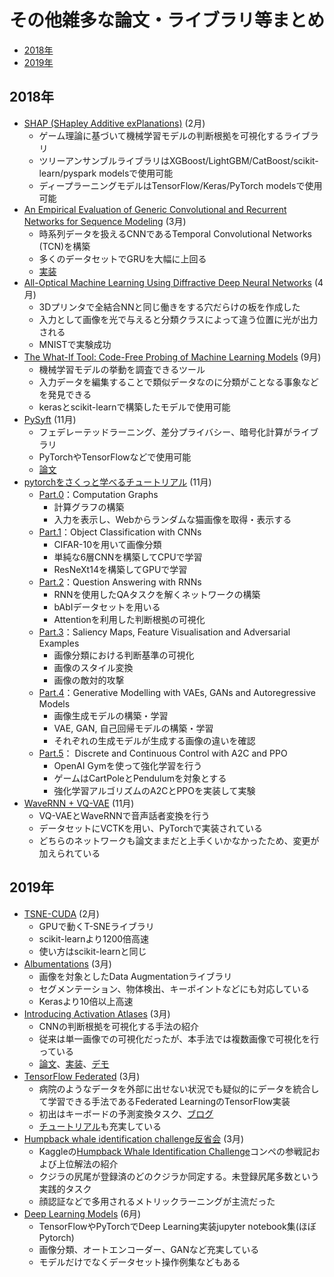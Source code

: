 # その他雑多な論文・ライブラリ等まとめ

- [2018年](#2018年)
- [2019年](#2019年)

## 2018年

- [SHAP (SHapley Additive exPlanations)](https://github.com/slundberg/shap) (2月)
  - ゲーム理論に基づいて機械学習モデルの判断根拠を可視化するライブラリ
  - ツリーアンサンブルライブラリはXGBoost/LightGBM/CatBoost/scikit-learn/pyspark modelsで使用可能
  - ディープラーニングモデルはTensorFlow/Keras/PyTorch modelsで使用可能
- [An Empirical Evaluation of Generic Convolutional and Recurrent Networks for Sequence Modeling](https://arxiv.org/abs/1803.01271) (3月)
  - 時系列データを扱えるCNNであるTemporal Convolutional Networks (TCN)を構築
  - 多くのデータセットでGRUを大幅に上回る
  - [実装](https://github.com/locuslab/TCN)
- [All-Optical Machine Learning Using Diffractive Deep Neural Networks](https://arxiv.org/abs/1804.08711) (4月)
  - 3Dプリンタで全結合NNと同じ働きをする穴だらけの板を作成した
  - 入力として画像を光で与えると分類クラスによって違う位置に光が出力される
  - MNISTで実験成功
- [The What-If Tool: Code-Free Probing of Machine Learning Models](https://ai.googleblog.com/2018/09/the-what-if-tool-code-free-probing-of.html) (9月)
  - 機械学習モデルの挙動を調査できるツール
  - 入力データを編集することで類似データなのに分類がことなる事象などを発見できる
  - kerasとscikit-learnで構築したモデルで使用可能
- [PySyft](https://github.com/OpenMined/PySyft) (11月)
  - フェデレーテッドラーニング、差分プライバシー、暗号化計算がライブラリ
  - PyTorchやTensorFlowなどで使用可能
  - [論文](https://arxiv.org/abs/1811.04017)
- [pytorchをさくっと学べるチュートリアル](https://github.com/pukkapies/dl-imperial-maths/tree/master/pytorch-tutorial) (11月)
  - [Part.0](https://github.com/pukkapies/dl-imperial-maths/blob/master/pytorch-tutorial/0.%20Computation%20Graphs.ipynb)：Computation Graphs
    - 計算グラフの構築
    - 入力を表示し、Webからランダムな猫画像を取得・表示する
  - [Part.1](https://github.com/pukkapies/dl-imperial-maths/blob/master/pytorch-tutorial/1.%20Object%20Classification%20with%20CNNs.ipynb)：Object Classification with CNNs
    - CIFAR-10を用いて画像分類
    - 単純な6層CNNを構築してCPUで学習
    - ResNeXt14を構築してGPUで学習
  - [Part.2](https://github.com/pukkapies/dl-imperial-maths/blob/master/pytorch-tutorial/2.%20Question%20Answering%20with%20RNNs.ipynb)：Question Answering with RNNs
    - RNNを使用したQAタスクを解くネットワークの構築
    - bAbIデータセットを用いる
    - Attentionを利用した判断根拠の可視化
  - [Part.3](https://github.com/pukkapies/dl-imperial-maths/blob/master/pytorch-tutorial/3.%20Saliency%20Maps%2C%20Feature%20Visualisation%20and%20Adversarial%20Examples.ipynb)：Saliency Maps, Feature Visualisation and Adversarial Examples
    - 画像分類における判断基準の可視化
    - 画像のスタイル変換
    - 画像の敵対的攻撃
  - [Part.4](https://github.com/pukkapies/dl-imperial-maths/blob/master/pytorch-tutorial/4.%20Generative%20Modelling%20with%20VAEs%2C%20GANs%20and%20Autoregressive%20Models.ipynb)：Generative Modelling with VAEs, GANs and Autoregressive Models
    - 画像生成モデルの構築・学習
    - VAE, GAN, 自己回帰モデルの構築・学習
    - それぞれの生成モデルが生成する画像の違いを確認
  - [Part.5](https://github.com/pukkapies/dl-imperial-maths/blob/master/pytorch-tutorial/5.%20Discrete%20and%20Continuous%20Control%20with%20A2C%20and%20PPO.ipynb)：
Discrete and Continuous Control with A2C and PPO
    - OpenAI Gymを使って強化学習を行う
    - ゲームはCartPoleとPendulumを対象とする
    - 強化学習アルゴリズムのA2CとPPOを実装して実験
- [WaveRNN + VQ-VAE](https://github.com/mkotha/WaveRNN) (11月)
  - VQ-VAEとWaveRNNで音声話者変換を行う
  - データセットにVCTKを用い、PyTorchで実装されている
  - どちらのネットワークも論文ままだと上手くいかなかったため、変更が加えられている

## 2019年

- [TSNE-CUDA](https://github.com/CannyLab/tsne-cuda) (2月)
  - GPUで動くT-SNEライブラリ
  - scikit-learnより1200倍高速
  - 使い方はscikit-learnと同じ
- [Albumentations](https://github.com/albumentations-team/albumentations) (3月)
  - 画像を対象としたData Augmentationライブラリ
  - セグメンテーション、物体検出、キーポイントなどにも対応している
  - Kerasより10倍以上高速
- [Introducing Activation Atlases](https://openai.com/blog/introducing-activation-atlases/) (3月)
  - CNNの判断根拠を可視化する手法の紹介
  - 従来は単一画像での可視化だったが、本手法では複数画像で可視化を行っている
  - [論文](https://distill.pub/2019/activation-atlas/)、[実装](https://github.com/tensorflow/lucid/#activation-atlas-notebooks)、[デモ](https://distill.pub/2019/activation-atlas/app.html)
- [TensorFlow Federated](https://github.com/tensorflow/federated) (3月)
  - 病院のようなデータを外部に出せない状況でも疑似的にデータを統合して学習できる手法であるFederated LearningのTensorFlow実装
  - 初出はキーボードの予測変換タスク、[ブログ](https://ai.googleblog.com/2017/04/federated-learning-collaborative.html)
  - [チュートリアル](https://www.tensorflow.org/federated)も充実している
- [Humpback whale identification challenge反省会](https://www.slideshare.net/ren4yu/humpback-whale-identification-challenge) (3月)
  - Kaggleの[Humpback Whale Identification Challenge](https://www.kaggle.com/c/whale-categorization-playground)コンペの参戦記および上位解法の紹介
  - クジラの尻尾が登録済のどのクジラか同定する。未登録尻尾多数という実践的タスク
  - 顔認証などで多用されるメトリックラーニングが主流だった
- [Deep Learning Models](https://github.com/rasbt/deeplearning-models) (6月)
  - TensorFlowやPyTorchでDeep Learning実装jupyter notebook集(ほぼPytorch)
  - 画像分類、オートエンコーダー、GANなど充実している
  - モデルだけでなくデータセット操作例集などもある
